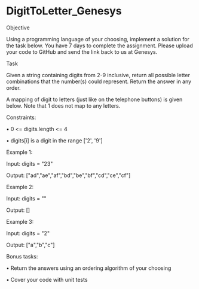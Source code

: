 # DigitToLetter_Genesys
 
Objective

Using a programming language of your choosing, implement a solution for the task below. You
have 7 days to complete the assignment. Please upload your code to GitHub and send the link
back to us at Genesys.

Task

Given a string containing digits from 2-9 inclusive, return all possible letter combinations that the
number(s) could represent. Return the answer in any order.

A mapping of digit to letters (just like on the telephone buttons) is given below.
Note that 1 does not map to any letters.

Constraints:

• 0 <= digits.length <= 4

• digits[i] is a digit in the range ['2', '9']

Example 1:

Input: digits = "23"

Output: ["ad","ae","af","bd","be","bf","cd","ce","cf"]

Example 2:

Input: digits = ""

Output: []

Example 3:

Input: digits = "2"

Output: ["a","b","c"]

Bonus tasks:

• Return the answers using an ordering algorithm of your choosing

• Cover your code with unit tests